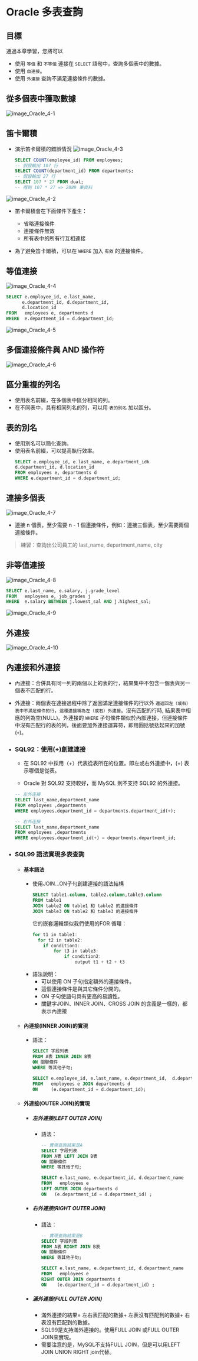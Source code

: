 # Oracle 多表查詢

## 目標
  通過本章學習，您將可以
  - 使用 `等值` 和 `不等值` 連接在 `SELECT` 語句中，查詢多個表中的數據。
  - 使用 `自連接`。
  - 使用 `外連接` 查詢不滿足連接條件的數據。

## 從多個表中獲取數據
  ![image_Oracle_4-1](./image_Oracle_4-1.png)

## 笛卡爾積
  - 演示笛卡爾積的錯誤情況
  ![image_Oracle_4-3](./image_Oracle_4-3.png)
    ```sql
    SELECT COUNT(employee_id) FROM employees;
    -- 假設輸出 107 行
    SELECT COUNT(department_id) FROM departments;
    -- 假設輸出 27 行
    SELECT 107 * 27 FROM dual;
    -- 得到 107 * 27 => 2889 筆資料
    ```

  ![image_Oracle_4-2](./image_Oracle_4-2.jpg)

  - 笛卡爾積會在下面條件下產生：
    - 省略連接條件
    - 連接條件無效
    - 所有表中的所有行互相連接

  - 為了避免笛卡爾積，可以在 `WHERE` 加入 `有效` 的連接條件。

## 等值連接
  ![image_Oracle_4-4](./image_Oracle_4-4.png)

  ```sql
  SELECT e.employee_id, e.last_name, 
        e.department_id, d.department_id,
        d.location_id
  FROM   employees e, departments d
  WHERE  e.department_id = d.department_id;
  ```

  ![image_Oracle_4-5](./image_Oracle_4-5.png)

## 多個連接條件與 AND 操作符
  ![image_Oracle_4-6](./image_Oracle_4-6.png)

## 區分重複的列名
  - 使用表名前綴，在多個表中區分相同的列。
  - 在不同表中，具有相同列名的列，可以用 `表的別名` 加以區分。

## 表的別名
  - 使用別名可以簡化查詢。
  - 使用表名前綴，可以提高執行效率。
    ```sql
    SELECT e.employee_id, e.last_name, e.department_idk
    d.department_id, d.location_id
    FROM employees e, departments d
    WHERE e.department_id = d.department_id;
    ```

## 連接多個表
  ![image_Oracle_4-7](./image_Oracle_4-7.png)
  - 連接 n 個表，至少需要 n - 1 個連接條件，例如：連接三個表，至少需要兩個連接條件。
  > 練習：查詢出公司員工的 last_name, department_name, city

## 非等值連接
  ![image_Oracle_4-8](./image_Oracle_4-8.png)

  ```sql
  SELECT e.last_name, e.salary, j.grade_level
  FROM   employees e, job_grades j
  WHERE  e.salary BETWEEN j.lowest_sal AND j.highest_sal;
  ```

  ![image_Oracle_4-9](./image_Oracle_4-9.png)

## 外連接
  ![image_Oracle_4-10](./image_Oracle_4-10.png)

## 內連接和外連接
  - 內連接：合併具有同一列的兩個以上的表的行，結果集中不包含一個表與另一個表不匹配的行。
  - 外連接：兩個表在連接過程中除了返回滿足連接條件的行以外 `還返回左（或右）表中不滿足條件的行`，`這種連接稱為左（或右）外連接`。沒有匹配的行時, 結果表中相應的列為空(NULL)。外連接的 `WHERE` 子句條件類似於內部連接，但連接條件中沒有匹配行的表的列，後面要加外連接運算符，即用圓括號括起來的加號(`+`)。

  - ### SQL92：使用(+)創建連接
    - 在 SQL92 中採用（+）代表從表所在的位置。即左或右外連接中，(+) 表示哪個是從表。

    - Oracle 對 SQL92 支持較好，而 MySQL 則不支持 SQL92 的外連接。

    ```sql
    -- 左外连接
    SELECT last_name,department_name
    FROM employees ,departments
    WHERE employees.department_id = departments.department_id(+);

    -- 右外连接
    SELECT last_name,department_name
    FROM employees ,departments
    WHERE employees.department_id(+) = departments.department_id;
    ```

  - ### SQL99 語法實現多表查詢
    - #### 基本語法
      - 使用JOIN...ON子句創建連接的語法結構
        ```sql
        SELECT table1.column, table2.column,table3.column
        FROM table1
        JOIN table2 ON table1 和 table2 的連接條件
        JOIN table3 ON table2 和 table3 的連接條件
        ```
        它的嵌套邏輯類似我們使用的FOR 循環：
        ```java
        for t1 in table1:
          for t2 in table2:
            if condition1:
                for t3 in table3:
                    if condition2:
                        output t1 + t2 + t3
        ```
      - 語法說明：
        - 可以使用 ON 子句指定額外的連接條件。
        - 這個連接條件是與其它條件分開的。
        - ON 子句使語句具有更高的易讀性。
        - 關鍵字JOIN、INNER JOIN、CROSS JOIN 的含義是一樣的，都表示內連接
    - #### 內連接(INNER JOIN)的實現
      - 語法：
        ```sql
        SELECT 字段列表
        FROM A表 INNER JOIN B表
        ON 關聯條件
        WHERE 等其他子句;
        ```
        ```sql
        SELECT e.employee_id, e.last_name, e.department_id,  d.department_id, d.location_id
        FROM   employees e JOIN departments d
        ON     (e.department_id = d.department_id);

        ```

    - #### 外連接(OUTER JOIN)的實現
      - ##### 左外連接(LEFT OUTER JOIN)
        - 語法：
          ```sql
          -- 實現查詢結果是A
          SELECT 字段列表
          FROM A表 LEFT JOIN B表
          ON 關聯條件
          WHERE 等其他子句;
          ```
          ```sql
          SELECT e.last_name, e.department_id, d.department_name
          FROM   employees e
          LEFT OUTER JOIN departments d
          ON   (e.department_id = d.department_id) ;
          ```
      - ##### 右外連接(RIGHT OUTER JOIN)
        - 語法：
          ```sql
          -- 實現查詢結果是B
          SELECT 字段列表
          FROM A表 RIGHT JOIN B表
          ON 關聯條件
          WHERE 等其他子句;
          ```
          ```sql
          SELECT e.last_name, e.department_id, d.department_name
          FROM   employees e
          RIGHT OUTER JOIN departments d
          ON    (e.department_id = d.department_id) ;
          ```

      - ##### 滿外連接(FULL OUTER JOIN)
        - 滿外連接的結果= 左右表匹配的數據+ 左表沒有匹配到的數據+ 右表沒有匹配到的數據。
        - SQL99是支持滿外連接的。使用FULL JOIN 或FULL OUTER JOIN來實現。
        - 需要注意的是，MySQL不支持FULL JOIN，但是可以用LEFT JOIN UNION RIGHT join代替。